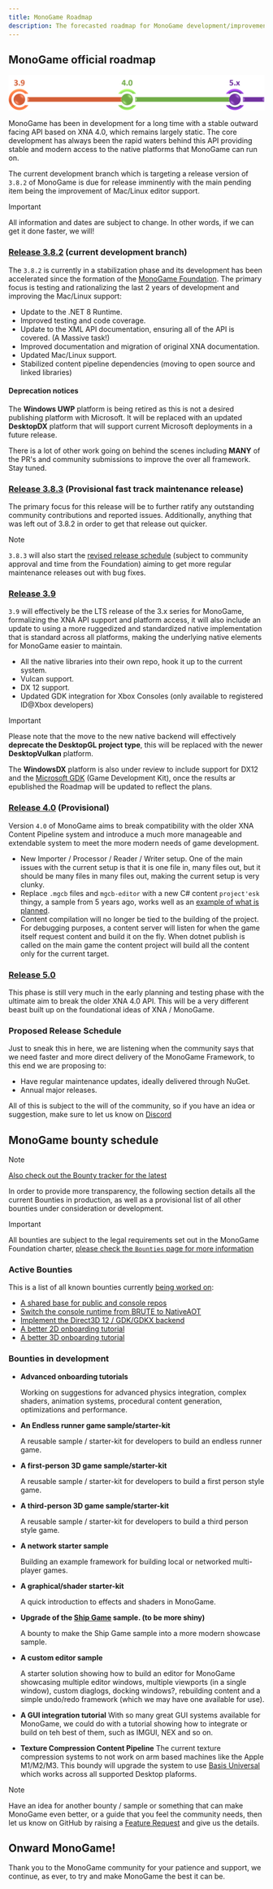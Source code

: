 ```yaml
---
title: MonoGame Roadmap
description: The forecasted roadmap for MonoGame development/improvement, including lists of bounties in development.
---
```


## MonoGame official roadmap

![Roadmap](./images/Roadmap.png)

MonoGame has been in development for a long time with a stable outward facing API based on XNA 4.0, which remains largely static.  The core development has always been the rapid waters behind this API providing stable and modern access to the native platforms that MonoGame can run on.

The current development branch which is targeting a release version of `3.8.2` of MonoGame is due for release imminently with the main pending item being the improvement of Mac/Linux editor support.

> [!IMPORTANT]
> All information and dates are subject to change.  In other words, if we can get it done faster, we will!

### [Release 3.8.2](https://github.com/MonoGame/MonoGame/milestone/20) (current development branch)

The `3.8.2` is currently in a stabilization phase and its development has been accelerated since the formation of the [MonoGame Foundation](https://monogame.net/about/).  The primary focus is testing and rationalizing the last 2 years of development and improving the Mac/Linux support:

* Update to the .NET 8 Runtime.
* Improved testing and code coverage.
* Update to the XML API documentation, ensuring all of the API is covered. (A Massive task!)
* Improved documentation and migration of original XNA documentation.
* Updated Mac/Linux support.
* Stabilized content pipeline dependencies (moving to open source and linked libraries)

#### Deprecation notices

The **Windows UWP** platform is being retired as this is not a desired publishing platform with Microsoft.  It will be replaced with an updated **DesktopDX** platform that will support current Microsoft deployments in a future release. 

There is a lot of other work going on behind the scenes including **MANY** of the PR's and community submissions to improve the over all framework.  Stay tuned.

### [Release 3.8.3](https://github.com/MonoGame/MonoGame/milestone/21) (Provisional fast track maintenance release)

The primary focus for this release will be to further ratify any outstanding community contributions and reported issues.  Additionally, anything that was left out of 3.8.2 in order to get that release out quicker.

> [!NOTE]
> `3.8.3` will also start the [revised release schedule](#proposed-release-schedule) (subject to community approval and time from the Foundation) aiming to get more regular maintenance releases out with bug fixes.

### [Release 3.9](https://github.com/MonoGame/MonoGame/milestone/17)

`3.9` will effectively be the LTS release of the 3.x series for MonoGame, formalizing the XNA API support and platform access, it will also include an update to using a more ruggedized and standardized native implementation that is standard across all platforms, making the underlying native elements for MonoGame easier to maintain.

* All the native libraries into their own repo, hook it up to the current system.
* Vulcan support.
* DX 12 support.
* Updated GDK integration for Xbox Consoles (only available to registered ID@Xbox developers)

> [!IMPORTANT]
> Please note that the move to the new native backend will effectively **deprecate the DesktopGL project type**, this will be replaced with the newer **DesktopVulkan** platform.
>
> The **WindowsDX** platform is also under review to include support for DX12 and the [Microsoft GDK](https://github.com/microsoft/GDK) (Game Development Kit), once the results ar epublished the Roadmap will be updated to reflect the plans.

### [Release 4.0](https://github.com/MonoGame/MonoGame/milestone/10) (Provisional)

Version `4.0` of MonoGame aims to break compatibility with the older XNA Content Pipeline system and introduce a much more manageable and extendable system to meet the more modern needs of game development.

* New Importer / Processor / Reader / Writer setup.
    One of the main issues with the current setup is that it is one file in, many files out, but it should be many files in many files out, making the current setup is very clunky.
* Replace `.mgcb` files and `mgcb-editor` with a new C# content `project'esk` thingy, a sample from 5 years ago, works well as an [example of what is planned](https://gist.github.com/harry-cpp/76f62c79d96dec9de13f3923fc329784).
* Content compilation will no longer be tied to the building of the project.
    For debugging purposes, a content server will listen for when the game itself request content and build it on the fly.
    When dotnet publish is called on the main game the content project will build all the content only for the current target.

### [Release 5.0](https://github.com/MonoGame/MonoGame/milestone/15)

This phase is still very much in the early planning and testing phase with the ultimate aim to break the older XNA 4.0 API. This will be a very different beast built up on the foundational ideas of XNA / MonoGame.

### Proposed Release Schedule

Just to sneak this in here, we are listening when the community says that we need faster and more direct delivery of the MonoGame Framework, to this end we are proposing to:

* Have regular maintenance updates, ideally delivered through NuGet.
* Annual major releases.

All of this is subject to the will of the community, so if you have an idea or suggestion, make sure to let us know on [Discord](https://discord.gg/monogame)

## MonoGame bounty schedule

> [!NOTE]
> [Also check out the Bounty tracker for the latest](https://github.com/MonoGame/MonoGame/issues/8120)

In order to provide more transparency, the following section details all the current Bounties in production, as well as a provisional list of all other bounties under consideration or development.

> [!IMPORTANT]
> All bounties are subject to the legal requirements set out in the MonoGame Foundation charter, [please check the `Bounties` page for more information](https://monogame.net/bounties/)

### Active Bounties

This is a list of all known bounties currently [being worked on](https://github.com/MonoGame/MonoGame/issues/8120):

* [A shared base for public and console repos](https://github.com/MonoGame/MonoGame/issues/8242)
* [Switch the console runtime from BRUTE to NativeAOT](https://github.com/MonoGame/MonoGame/issues/8194)
* [Implement the Direct3D 12 / GDK/GDKX backend](https://github.com/MonoGame/MonoGame/issues/8195)
* [A better 2D onboarding tutorial](https://github.com/MonoGame/MonoGame/issues/8317)
* [A better 3D onboarding tutorial](https://github.com/MonoGame/MonoGame/issues/8318)

### Bounties in development

* **Advanced onboarding tutorials**

    Working on suggestions for advanced physics integration, complex shaders, animation systems, procedural content generation, optimizations and performance.

* **An Endless runner game sample/starter-kit**

    A reusable sample / starter-kit for developers to build an endless runner game.

* **A first-person 3D game sample/starter-kit**

    A reusable sample / starter-kit for developers to build a first person style game.

* **A third-person 3D game sample/starter-kit**

    A reusable sample / starter-kit for developers to build a third person style game.

* **A network starter sample**

    Building an example framework for building local or networked multi-player games.

* **A graphical/shader starter-kit**

    A quick introduction to effects and shaders in MonoGame.

* **Upgrade of the [Ship Game](https://github.com/MonoGame/MonoGame.Samples/blob/3.8.1/ShipGame/README.md) sample. (to be more shiny)**

    A bounty to make the Ship Game sample into a more modern showcase sample.

* **A custom editor sample**

    A starter solution showing how to build an editor for MonoGame showcasing multiple editor windows, multiple viewports (in a single window), custom diaglogs, docking windows?, rebuilding content and a simple undo/redo framework (which we may have one available for use).

* **A GUI integration tutorial**
    With so many great GUI systems available for MonoGame, we could do with a tutorial showing how to integrate or build on teh best of them, such as IMGUI, NEX and so on.

* **Texture Compression Content Pipeline**
    The current texture compression systems to not work on arm based machines like the Apple M1/M2/M3. This boundy will upgrade the system to use [Basis Universal](https://github.com/BinomialLLC/basis_universal) which works across all supported Desktop plaforms.

> [!NOTE]
> Have an idea for another bounty / sample or something that can make MonoGame even better, or a guide that you feel the community needs, then let us know on GitHub by raising a [Feature Request](https://github.com/MonoGame/MonoGame/issues/new?assignees=&labels=Feature+Request&projects=&template=02_feature_request.yml) and give us the details.

## Onward MonoGame!

Thank you to the MonoGame community for your patience and support, we continue, as ever, to try and make MonoGame the best it can be.
